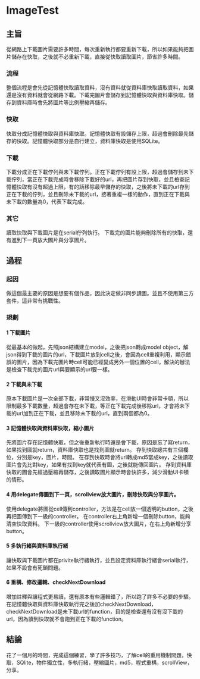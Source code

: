 # ImageTest
## 主旨
從網路上下載圖片需要許多時間，每次重新執行都要重新下載，所以如果能夠把圖片儲存在快取，之後就不必重新下載，直接從快取讀取圖片，節省許多時間。
### 流程
整個流程是會先從記憶體快取讀取資料，沒有資料就從資料庫快取讀取資料，如果還是沒有資料就會從網路下載。下載完圖片會儲存到記憶體快取與資料庫快取。儲存到資料庫時會先將圖片等比例壓縮再儲存。
### 快取
快取分成記憶體快取與資料庫快取。記憶體快取有設儲存上限，超過會刪除最先儲存的快取。記憶體快取部分是自行建立，資料庫快取是使用SQLite。
### 下載
下載分成正在下載佇列與未下載佇列。正在下載佇列有設上限，超過會儲存到未下載佇列，當正在下載完成時會移除下載好的url，再把圖片存到快取，並且檢查記憶體快取有沒有超過上限，有的話移除最早儲存的快取，之後將未下載的url存到正在下載的佇列，並且刪除未下載的url，接著重複一樣的動作，直到正在下載與未下載的數量為0，代表下載完成。
### 其它
讀取快取與下載圖片是在serial佇列執行。
下載完的圖片能夠刪除所有的快取，還有進到下一頁放大圖片與分享圖片。

## 過程
### 起因
做這個最主要的原因是想要有個作品，因此決定做非同步讀圖。並且不使用第三方套件，這非常有挑戰性。

### 規劃
#### 1 下載圖片
從最基本的做起，先照json結構建立model，之後把json轉成model object，解json得到下載的圖片的url，下載圖片放到cell之後，會因為cell重複利用，顯示錯誤的圖片，因為下載完圖片時cell可能已經變成另外一個位置的cell，解決的辦法是檢查下載完的圖片url與要顯示的url要一樣。
#### 2 下載與未下載
原本下載圖片是一次全部下載，非常慢又沒效率，在滑動UI時會非常卡頓，所以限制最多下載數量，超過會存在未下載，等正在下載完成後移除url，才會將未下載的url加到正在下載，並且移除未下載的url，直到兩個都為0。
#### 3 記憶體快取與資料庫快取，縮小圖片
先將圖片存在記憶體快取，但之後重新執行時還是會下載，原因是忘了寫return，如果找到圖就return，資料庫快取也是找到圖就return。
存到快取總共有三個欄位，分別是key，圖片，時間。
在存到快取時會將url轉成md5當成key，之後讀取圖片會先比對key，如果有找到key就代表有圖，之後就能傳回圖片。
存到資料庫快取的圖會先經過壓縮再儲存，之後讀取圖片顯示時會快許多，減少滑動UI卡頓的情形。

#### 4 用delegate傳圖到下一頁，scrollview放大圖片，刪除快取與分享圖片。
使用delegate將圖從cell傳到controller，方法是在cell放一個透明的button，之後再把圖傳到下一級的controller。
在controller右上角新增一個刪除button，能夠清空快取資料。
下一級的controller使用scrollview放大圖片，在右上角新增分享button。
#### 5 多執行緒與資料庫執行緒
讓快取與下載圖片都在privite執行緒執行，並且設定資料庫執行緒會serial執行，如果不設會有死鎖問題。
#### 6 重構、修改邏輯、checkNextDownload
增加註釋與讓程式更易讀，還有原本有些邏輯錯了，所以跑了許多不必要的步驟。
在記憶體快取與資料庫快取執行完之後加checkNextDownload，checkNextDownload是未下載url的function，目的是檢查還有沒有沒下載的url，因為讀到快取就不會跑到正在下載的function。
## 結論
花了一個月的時間，完成這個練習，學了許多技巧，了解cell的重用機制問題，快取，SQlite，物件獨立性，多執行緒，壓縮圖片，md5，程式重構，scrollView，分享。
